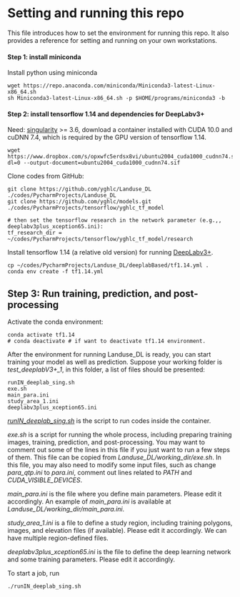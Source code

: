 # Setting and running this repo


This file introduces how to set the environment for running this repo.
It also provides a reference for setting and running on your own workstations.


#### Step 1: install miniconda 

Install python using miniconda 

    wget https://repo.anaconda.com/miniconda/Miniconda3-latest-Linux-x86_64.sh
    sh Miniconda3-latest-Linux-x86_64.sh -p $HOME/programs/miniconda3 -b

#### Step 2: install tensorflow 1.14 and dependencies for DeepLabv3+

Need: [singularity](https://sylabs.io/singularity) >= 3.6, download a container installed with CUDA 10.0 and cuDNN 7.4, 
which is required by the GPU version of tensorflow 1.14. 

    wget https://www.dropbox.com/s/opxwfc5erdsx8vi/ubuntu2004_cuda1000_cudnn74.sif?dl=0 --output-document=ubuntu2004_cuda1000_cudnn74.sif

Clone codes from GitHub:

    git clone https://github.com/yghlc/Landuse_DL ./codes/PycharmProjects/Landuse_DL
    git clone https://github.com/yghlc/models.git ./codes/PycharmProjects/tensorflow/yghlc_tf_model
    
    # then set the tensorflow research in the network parameter (e.g.,, deeplabv3plus_xception65.ini):
    tf_research_dir = ~/codes/PycharmProjects/tensorflow/yghlc_tf_model/research

Install tensorflow 1.14 (a relative old version) for running [DeepLabv3+](https://github.com/tensorflow/models/tree/master/research/deeplab).
    
    cp ~/codes/PycharmProjects/Landuse_DL/deeplabBased/tf1.14.yml .
    conda env create -f tf1.14.yml
    


## Step 3: Run training, prediction, and post-processing
Activate the conda environment:

    conda activate tf1.14
    # conda deactivate # if want to deactivate tf1.14 environment. 

After the environment for running Landuse_DL is ready, you can start training your model as well as prediction. 
Suppose your working folder is *test_deeplabV3+_1*, in this folder, a list of files should be presented:
    
    runIN_deeplab_sing.sh
    exe.sh
    main_para.ini
    study_area_1.ini
    deeplabv3plus_xception65.ini

*[runIN_deeplab_sing.sh](https://github.com/yghlc/Landuse_DL/blob/master/deeplabBased/runIN_deeplab_sing.sh)* is the script 
to run codes inside the container. 

*exe.sh* is a script for running the whole process, including preparing training images, 
training, prediction, and post-processing. You may want to comment out some of the lines in this file 
if you just want to run a few steps of them. This file can be copied from *Landuse_DL/working_dir/exe.sh*.
In this file, you may also need to modify some input files, such as change *para_qtp.ini* to *para.ini*, 
comment out lines related to *PATH* and *CUDA_VISIBLE_DEVICES*. <!--, and the value of *gpu_num*. -->


*main_para.ini* is the file where you define main parameters. Please edit it accordingly. 
An example of *main_para.ini* is available at *Landuse_DL/working_dir/main_para.ini*.

*study_area_1.ini* is a file to define a study region, including training polygons, images, 
and elevation files (if available). Please edit it accordingly. We can have multiple region-defined files. 

*deeplabv3plus_xception65.ini* is the file to define the deep learning network and some training parameters. 
Please edit it accordingly.


To start a job, run 

    ./runIN_deeplab_sing.sh

